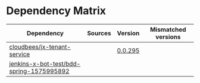 # Dependency Matrix

Dependency | Sources | Version | Mismatched versions
---------- | ------- | ------- | -------------------
[cloudbees/jx-tenant-service](https://github.com/cloudbees/jx-tenant-service) |  | [0.0.295](https://github.com/cloudbees/jx-tenant-service/releases/tag/v0.0.295) | 
[jenkins-x-bot-test/bdd-spring-1575995892](https://github.com/jenkins-x-bot-test/bdd-spring-1575995892.git) |  | []() | 
